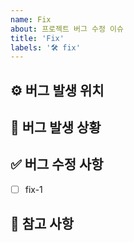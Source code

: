 ```yaml
---
name: Fix
about: 프로젝트 버그 수정 이슈
title: 'Fix'
labels: '🛠 fix'
---
```

## ⚙️ 버그 발생 위치

## 🚨 버그 발생 상황

## ✅ 버그 수정 사항

<!-- 어떤 버그를 수정했는지 알려주세요. -->

- [ ] fix-1

## 📖 참고 사항

<!-- 레퍼런스, 스크린샷 등을 넣어 주세요. -->
